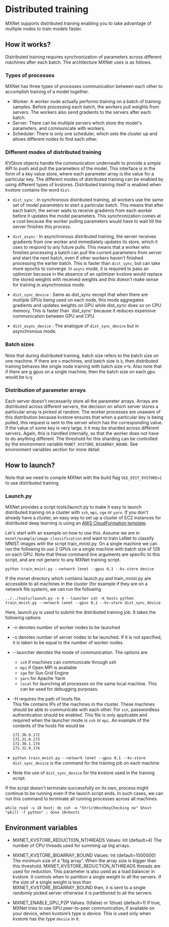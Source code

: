 # Distributed training

MXNet supports distributed training enabling you to take advantage of multiple nodes to train models faster.

## How it works?

Distributed training requires synchronization of parameters across different machines after each batch. The architecture MXNet uses is as follows.

### Types of processes
MXNet has three types of processes communication between each other to accomplish training of a model together.
- Worker: A worker node actually performs training on a batch of training samples. Before processing each batch, the workers pull weights from servers. The workers also send gradients to the servers after each batch.
- Server: There can be multiple servers which store the model's parameters, and communicate with workers.
- Scheduler: There is only one scheduler, which sets the cluster up and allows different nodes to find each other.

### Different modes of distributed training
KVStore objects handle the communication underneath to provide a simple API to push and pull the parameters of the model. This interface is in the form of a key value store, where each parameter array is the value for a particular key. The different modes of distributed training can be enabled by using different types of kvstores. Distributed training itself is enabled when kvstore contains the word `dist`.

- `dist_sync` : In synchronous distributed training, all workers use the same set of model parameters to start a particular batch. This means that after each batch, the server waits to receive gradients from each worker before it updates the model parameters. This synchronization comes at a cost because the worker pulling parameters would have to wait till the server finishes this process.

- `dist_async` : In asynchronous distributed training, the server receives gradients from one worker and immediately updates its store, which it uses to respond to any future pulls. This means that a worker who finishes processing a batch can pull the current parameters from server and start the next batch, even if other workers haven't finished processing the earlier batch. This is faster than `dist_sync`, but can take more epochs to converge. In `async` mode, it is required to pass an optimizer because in the absence of an optimizer kvstore would replace the stored weights with received weights and this doesn't make sense for training in asynchronous mode.

- `dist_sync_device` : Same as dist_sync except that when there are multiple GPUs being used on each node, this mode aggregates gradients and updates weights on GPU while dist_sync does so on CPU memory. This is faster than `dist_sync' because it reduces expensive communication between GPU and CPU.

- `dist_async_device` : The analogue of `dist_sync_device` but in asynchronous mode.

### Batch sizes
Note that during distributed training, batch size refers to the batch size on one machine. If there are `n` machines, and batch size is `b`, then distributed training behaves like single node training with batch size `n*b`. Also note that if there are g gpus on a single machine, then the batch size on each gpu would be `b/g`

### Distribution of parameter arrays
Each server doesn't necessarily store all the parameter arrays. Arrays are distributed across different servers, the decision on which server stores a particular array is picked at random. The worker processes are unaware of this distribution because kvstore ensures that when a particular key is being pulled, this request is sent to the server which has the corresponding value.
If the value of some key is very large, it it may be sharded across different servers. Again, this is handled internally, so that the worker does not have to do anything different. The threshold for this sharding can be controlled by the environment variable `MXNET_KVSTORE_BIGARRAY_BOUND`. See environment variables section for more detail.

## How to launch?
Note that we need to compile MXNet with the build flag `USE_DIST_KVSTORE=1` to use distributed training.

### Launch.py
MXNet provides a script tools/launch.py to make it easy to launch distributed training on a cluster with `ssh`, `mpi`, `sge` or `yarn`. If you don't already have a cluster, an easy way to set up a cluster of EC2 instances for distributed deep learning is using an [AWS CloudFormation template](https://github.com/awslabs/deeplearning-cfn).

Let's start with an example on how to use this. Assume we are in `mxnet/example/image-classification` and want to train LeNet to classify MNIST images with the script train_mnist.py.
On a single machine we can run the following to use 2 GPUs on a single machine with batch size of 128 on each GPU. Note that these command line arguments are specific to this script, and are not generic to any MXNet training script.

```
python train_mnist.py --network lenet --gpus 0,1 --kv-store device
```

If the mxnet directory which contains launch.py and train_mnist.py are accessible to all machines in the cluster (for example if they are on a network file system), we can run the following
```
../../tools/launch.py -n 4 --launcher ssh -H hosts python train_mnist.py --network lenet --gpus 0,1 --kv-store dist_sync_device
```

Here, launch.py is used to submit the distributed training job. It takes the following options
- -n denotes number of worker nodes to be launched
- -s denotes number of server nodes to be launched. If it is not specified, it is taken to be equal to the number of worker nodes.
- --launcher denotes the mode of communication. The options are
    - `ssh` if machines can communicate through ssh
    - `mpi` if Open MPI is available
    - `sge` for Sun Grid Engine
    - `yarn` for Apache Yarm
    - `local` for launching all processes on the same local machine. This can be used for debugging purposes.
- -H requires the path of hosts file. <br/>
  This file contains IPs of the machines in the cluster. These machines should be able to communicate with each other. For `ssh`, passwordless authentication should be enabled. This file is only applicable and required when the launcher mode is `ssh` or `mpi`.
  An example of the contents of the hosts file would be
  ```
  172.30.0.172
  172.31.0.173
  172.30.1.174
  172.32.0.174
  ```

- `python train_mnist.py --network lenet --gpus 0,1 --kv-store dist_sync_device` is the command for the training job on each machine
- Note the use of `dist_sync_device` for the kvstore used in the training script.

If the script doesn't terminate successfully on its own, process might continue to be running even if the launch script ends. In such cases, we can run this command to terminate all running processes across all machines.
```
while read -u 10 host; do ssh -o "StrictHostKeyChecking no" $host "pkill -f python" ; done 10<hosts
```

## Environment variables
 - MXNET_KVSTORE_REDUCTION_NTHREADS
Values: Int (default=4)
The number of CPU threads used for summing up big arrays.

- MXNET_KVSTORE_BIGARRAY_BOUND
Values: Int (default=1000000)
The minimum size of a “big array”.
When the array size is bigger than this threshold, MXNET_KVSTORE_REDUCTION_NTHREADS threads are used for reduction.
This parameter is also used as a load balancer in kvstore. It controls when to partition a single weight to all the servers. If the size of a single weight is less than MXNET_KVSTORE_BIGARRAY_BOUND then, it is sent to a single randomly picked server otherwise it is partitioned to all the servers.

- MXNET_ENABLE_GPU_P2P
Values: 0(false) or 1(true) (default=1)
If true, MXNet tries to use GPU peer-to-peer communication, if available on your device, when kvstore’s type is device. This is used only when kvstore has the type `device` in it.
